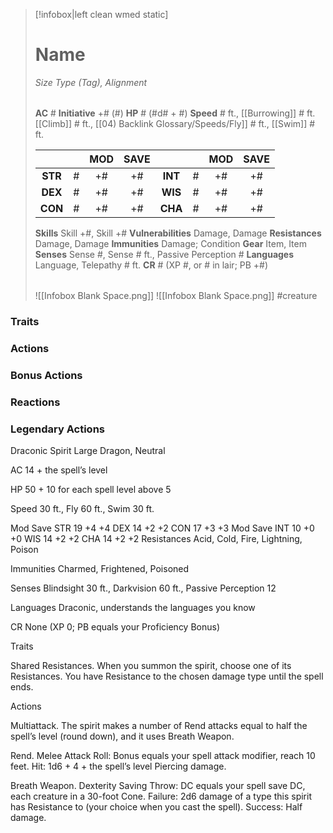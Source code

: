 > [!infobox|left clean wmed static]
> # Name
> *Size Type (Tag), Alignment*
> 
> | |
> | - |
> **AC** # **Initiative** +# (#)
> **HP** # (#d# + #)
> **Speed** # ft., [[Burrowing]] # ft. [[Climb]] # ft., [[04) Backlink Glossary/Speeds/Fly]] # ft., [[Swim]] # ft.
> 
> | | | MOD | SAVE | | | MOD | SAVE |
> | :-: | :-: | :-: | :-: | :-: | :-: | :-: | :-: |
> | **STR** | # | +# | +# | **INT** | # | +# | +# | 
> | **DEX** | # | +# | +# | **WIS** | # | +# | +# |
> | **CON** | # | +# | +# | **CHA** | # | +# | +# |
> **Skills** Skill +#, Skill +#
> **Vulnerabilities** Damage, Damage
> **Resistances** Damage, Damage
> **Immunities** Damage; Condition
> **Gear** Item, Item
> **Senses** Sense #, Sense # ft., Passive Perception #
> **Languages** Language, Telepathy # ft.
> **CR** # (XP #, or # in lair; PB +#)
> 
> | |
> | - |
> ![[Infobox Blank Space.png]]
> ![[Infobox Blank Space.png]]
> #creature

### Traits
### Actions
### Bonus Actions
### Reactions
### Legendary Actions

Draconic Spirit
Large Dragon, Neutral

AC 14 + the spell’s level

HP 50 + 10 for each spell level above 5

Speed 30 ft., Fly 60 ft., Swim 30 ft.

Mod	Save
STR	19	+4	+4
DEX	14	+2	+2
CON	17	+3	+3
Mod	Save
INT	10	+0	+0
WIS	14	+2	+2
CHA	14	+2	+2
Resistances Acid, Cold, Fire, Lightning, Poison

Immunities Charmed, Frightened, Poisoned

Senses Blindsight 30 ft., Darkvision 60 ft., Passive Perception 12

Languages Draconic, understands the languages you know

CR None (XP 0; PB equals your Proficiency Bonus)

Traits

Shared Resistances. When you summon the spirit, choose one of its Resistances. You have Resistance to the chosen damage type until the spell ends.

Actions

Multiattack. The spirit makes a number of Rend attacks equal to half the spell’s level (round down), and it uses Breath Weapon.

Rend. Melee Attack Roll: Bonus equals your spell attack modifier, reach 10 feet. Hit: 1d6 + 4 + the spell’s level Piercing damage.

Breath Weapon. Dexterity Saving Throw: DC equals your spell save DC, each creature in a 30-foot Cone. Failure: 2d6 damage of a type this spirit has Resistance to (your choice when you cast the spell). Success: Half damage.
